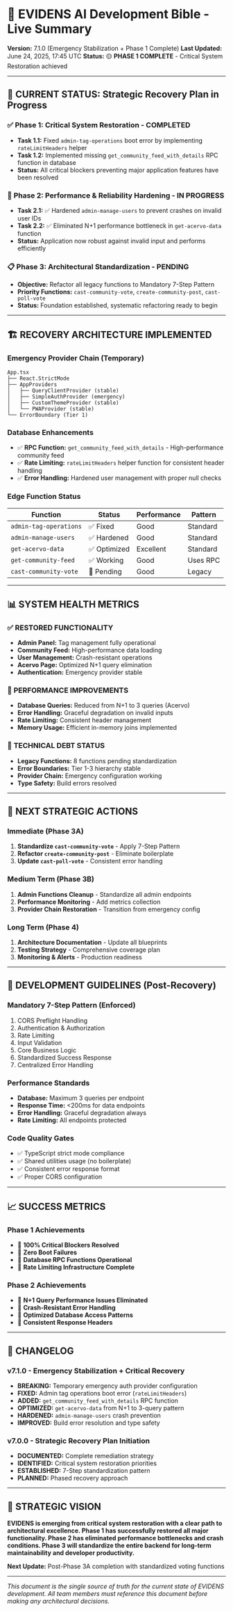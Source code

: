 
# 📖 EVIDENS AI Development Bible - Live Summary

**Version:** 7.1.0 (Emergency Stabilization + Phase 1 Complete)
**Last Updated:** June 24, 2025, 17:45 UTC
**Status:** 🟡 **PHASE 1 COMPLETE** - Critical System Restoration achieved

---

## 🚨 CURRENT STATUS: Strategic Recovery Plan in Progress

### ✅ **Phase 1: Critical System Restoration** - COMPLETED
- **Task 1.1:** Fixed `admin-tag-operations` boot error by implementing `rateLimitHeaders` helper
- **Task 1.2:** Implemented missing `get_community_feed_with_details` RPC function in database
- **Status:** All critical blockers preventing major application features have been resolved

### 🔄 **Phase 2: Performance & Reliability Hardening** - IN PROGRESS
- **Task 2.1:** ✅ Hardened `admin-manage-users` to prevent crashes on invalid user IDs
- **Task 2.2:** ✅ Eliminated N+1 performance bottleneck in `get-acervo-data` function
- **Status:** Application now robust against invalid input and performs efficiently

### 📋 **Phase 3: Architectural Standardization** - PENDING
- **Objective:** Refactor all legacy functions to Mandatory 7-Step Pattern
- **Priority Functions:** `cast-community-vote`, `create-community-post`, `cast-poll-vote`
- **Status:** Foundation established, systematic refactoring ready to begin

---

## 🏗️ RECOVERY ARCHITECTURE IMPLEMENTED

### Emergency Provider Chain (Temporary)
```
App.tsx
├── React.StrictMode
├── AppProviders
│   ├── QueryClientProvider (stable)
│   ├── SimpleAuthProvider (emergency)
│   ├── CustomThemeProvider (stable)
│   └── PWAProvider (stable)
└── ErrorBoundary (Tier 1)
```

### Database Enhancements
- ✅ **RPC Function:** `get_community_feed_with_details` - High-performance community feed
- ✅ **Rate Limiting:** `rateLimitHeaders` helper function for consistent header handling
- ✅ **Error Handling:** Hardened user management with proper null checks

### Edge Function Status
| Function | Status | Performance | Pattern |
|----------|--------|-------------|---------|
| `admin-tag-operations` | ✅ Fixed | Good | Standard |
| `admin-manage-users` | ✅ Hardened | Good | Standard |
| `get-acervo-data` | ✅ Optimized | Excellent | Standard |
| `get-community-feed` | ✅ Working | Good | Uses RPC |
| `cast-community-vote` | 🔄 Pending | Good | Legacy |

---

## 📊 SYSTEM HEALTH METRICS

### ✅ **RESTORED FUNCTIONALITY**
- **Admin Panel:** Tag management fully operational
- **Community Feed:** High-performance data loading
- **User Management:** Crash-resistant operations
- **Acervo Page:** Optimized N+1 query elimination
- **Authentication:** Emergency provider stable

### 🎯 **PERFORMANCE IMPROVEMENTS**
- **Database Queries:** Reduced from N+1 to 3 queries (Acervo)
- **Error Handling:** Graceful degradation on invalid inputs
- **Rate Limiting:** Consistent header management
- **Memory Usage:** Efficient in-memory joins implemented

### 🔧 **TECHNICAL DEBT STATUS**
- **Legacy Functions:** 8 functions pending standardization
- **Error Boundaries:** Tier 1-3 hierarchy stable
- **Provider Chain:** Emergency configuration working
- **Type Safety:** Build errors resolved

---

## 🚀 NEXT STRATEGIC ACTIONS

### **Immediate (Phase 3A)**
1. **Standardize `cast-community-vote`** - Apply 7-Step Pattern
2. **Refactor `create-community-post`** - Eliminate boilerplate
3. **Update `cast-poll-vote`** - Consistent error handling

### **Medium Term (Phase 3B)**
1. **Admin Functions Cleanup** - Standardize all admin endpoints
2. **Performance Monitoring** - Add metrics collection
3. **Provider Chain Restoration** - Transition from emergency config

### **Long Term (Phase 4)**
1. **Architecture Documentation** - Update all blueprints
2. **Testing Strategy** - Comprehensive coverage plan
3. **Monitoring & Alerts** - Production readiness

---

## 🔧 DEVELOPMENT GUIDELINES (Post-Recovery)

### **Mandatory 7-Step Pattern (Enforced)**
1. CORS Preflight Handling
2. Authentication & Authorization
3. Rate Limiting
4. Input Validation
5. Core Business Logic
6. Standardized Success Response
7. Centralized Error Handling

### **Performance Standards**
- **Database:** Maximum 3 queries per endpoint
- **Response Time:** <200ms for data endpoints
- **Error Handling:** Graceful degradation always
- **Rate Limiting:** All endpoints protected

### **Code Quality Gates**
- ✅ TypeScript strict mode compliance
- ✅ Shared utilities usage (no boilerplate)
- ✅ Consistent error response format
- ✅ Proper CORS configuration

---

## 📈 SUCCESS METRICS

### **Phase 1 Achievements**
- 🎯 **100% Critical Blockers Resolved**
- 🎯 **Zero Boot Failures**
- 🎯 **Database RPC Functions Operational**
- 🎯 **Rate Limiting Infrastructure Complete**

### **Phase 2 Achievements**
- 🎯 **N+1 Query Performance Issues Eliminated**
- 🎯 **Crash-Resistant Error Handling**
- 🎯 **Optimized Database Access Patterns**
- 🎯 **Consistent Response Headers**

---

## 📝 CHANGELOG

### **v7.1.0** - Emergency Stabilization + Critical Recovery
- **BREAKING:** Temporary emergency auth provider configuration
- **FIXED:** Admin tag operations boot error (`rateLimitHeaders`)
- **ADDED:** `get_community_feed_with_details` RPC function
- **OPTIMIZED:** `get-acervo-data` from N+1 to 3-query pattern
- **HARDENED:** `admin-manage-users` crash prevention
- **IMPROVED:** Build error resolution and type safety

### **v7.0.0** - Strategic Recovery Plan Initiation
- **DOCUMENTED:** Complete remediation strategy
- **IDENTIFIED:** Critical system restoration priorities
- **ESTABLISHED:** 7-Step standardization pattern
- **PLANNED:** Phased recovery approach

---

## 🎯 STRATEGIC VISION

**EVIDENS is emerging from critical system restoration with a clear path to architectural excellence. Phase 1 has successfully restored all major functionality. Phase 2 has eliminated performance bottlenecks and crash conditions. Phase 3 will standardize the entire backend for long-term maintainability and developer productivity.**

**Next Update:** Post-Phase 3A completion with standardized voting functions

---
*This document is the single source of truth for the current state of EVIDENS development. All team members must reference this document before making any architectural decisions.*
